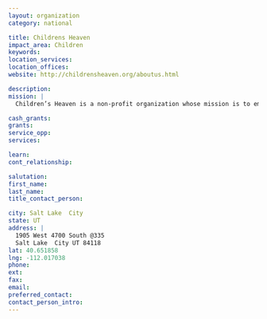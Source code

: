 ```yaml
---
layout: organization
category: national

title: Childrens Heaven
impact_area: Children
keywords: 
location_services: 
location_offices: 
website: http://childrensheaven.org/aboutus.html

description: 
mission: |
  Children’s Heaven is a non-profit organization whose mission is to embrace and empower the precious orphaned girls entrusted to our care in an effort to minimize their socioeconomic vulnerability. In Addis Ababa, Ethiopia, Children’s Heaven currently supports more than 80 girls through an innovative community placement and sponsorship program and has over 200 girls on a waiting list to enter. Through the provision of essential services along with the necessary skills and knowledge, we hope to see all of our girls lead healthy and productive lives.

cash_grants: 
grants: 
service_opp: 
services: 

learn: 
cont_relationship: 

salutation: 
first_name: 
last_name: 
title_contact_person: 

city: Salt Lake  City
state: UT
address: |
  1905 West 4700 South @335  
  Salt Lake  City UT 84118
lat: 40.651858
lng: -112.017038
phone: 
ext: 
fax: 
email: 
preferred_contact: 
contact_person_intro: 
---
```

